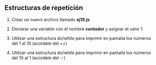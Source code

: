 ## Estructuras de repetición

1) Crear un nuevo archivo llamado **ej19.js**.

2) Declarar una variable con el nombre **contador** y asignar el valor 1

3) Utilizar una estructura do/while para imprimir en pantalla los números del 1 al 10 (acordate del ++)

4) Utilizar una estructura do/while para imprimir en pantalla los números del 10 al 1 (acordate del --)
